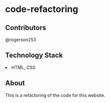 # code-refactoring
<h2>Contributors</h2>
@rogerson253

<h2>Technology Stack</h2>
<li>HTML, CSS</li>

<h2>About</h2>
This is a refactoring of the code for this website.

